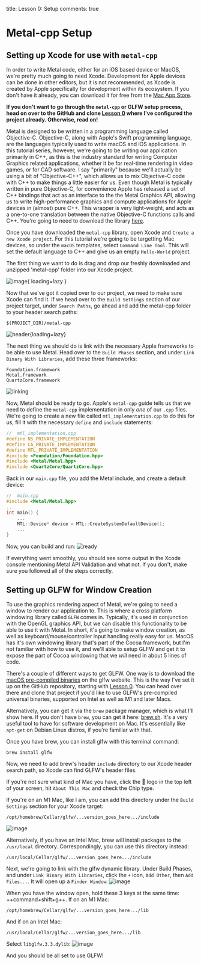 title: Lesson 0: Setup
comments: true
# Metal-cpp Setup
## Setting up Xcode for use with `metal-cpp`

In order to write Metal code, either for an iOS based device or MacOS, we're pretty much going to need Xcode. Development for Apple devices can be done in other editors, but it is not recommended, as Xcode is created by Apple specifically for development within its ecosystem. If you don't have it already, you can download it for free from the [Mac App Store](https://apps.apple.com/us/app/xcode/id497799835?mt=12). 

**If you don't want to go through the `metal-cpp` or GLFW setup process, head on over to the GitHub and clone [Lesson 0](https://github.com/wmarti/MetalTutorial/tree/Lesson_0) where I've configured the project already. Otherwise, read on!**

Metal is designed to be written in a programming language called Objective-C. Objective-C, along with Apple's Swift programming language, are the languages typically used to write macOS and iOS applications. In this tutorial series, however, we're going to be writing our application primarily in C++, as this is the industry standard for writing Computer Graphics related applications, whether it be for real-time rendering in video games, or for CAD software. I say "primarily" because we'll actually be using a bit of "Objective-C++", which allows us to mix Objective-C code with C++ to make things a little easier for us. Even though Metal is typically written in pure Objective-C, for convenience Apple has released a set of C++ bindings that act as an interface to the the Metal Graphics API, allowing us to write high-performance graphics and compute applications for Apple devices in (almost) pure C++. This wrapper is very light-weight, and acts as a one-to-one translation between the native Objective-C functions calls and C++. You're going to need to download the library [here](https://developer.apple.com/metal/cpp/).

Once you have downloaded the `metal-cpp` library, open Xcode and `Create a new Xcode project`. For this tutorial we're going to be targetting Mac devices, so under the `macOS` templates, select `Command Line Tool`. This will set the default language to C++ and give us an empty `Hello-World` project.

The first thing we want to do is drag and drop our freshly downloaded and unzipped 'metal-cpp' folder into our Xcode project.

![image](/images/metal-cpp.gif){ loading=lazy }

Now that we've got it copied over to our project, we need to make sure Xcode can find it. If we head over to the `Build Settings` section of our project target, under `Search Paths`, go ahead and add the metal-cpp folder to your header search paths:
````
$(PROJECT_DIR)/metal-cpp
````

![header](/images/header_search_paths.png){loading=lazy}

The next thing we should do is link with the necessary Apple frameworks to be able to use Metal. Head over to the `Build Phases` section, and under `Link Binary With Libraries`, add these three frameworks:
````
Foundation.framework
Metal.framework
QuartzCore.framework
````

![linking](/images/linking.png)

Now, Metal should be ready to go. Apple's `metal-cpp` guide tells us that we need to define the `metal-cpp` implementation in only *one* of our `.cpp` files. We're going to create a new file called `mtl_implementation.cpp` to do this for us, fill it with the necessary `define` and `include` statements:

````cpp
//  mtl_implementation.cpp
#define NS_PRIVATE_IMPLEMENTATION
#define CA_PRIVATE_IMPLEMENTATION
#define MTL_PRIVATE_IMPLEMENTATION
#include <Foundation/Foundation.hpp>
#include <Metal/Metal.hpp>
#include <QuartzCore/QuartzCore.hpp>
````

Back in our `main.cpp` file, you add the Metal include, and create a default device:

````cpp
//  main.cpp
#include <Metal/Metal.hpp>
...
int main() {
    ...
    MTL::Device* device = MTL::CreateSystemDefaultDevice();
    ...
}
````
Now, you can build and run:
![ready](/images/ready.png)

If everything went smoothly, you should see some output in the Xcode console mentioning Metal API Validation and what not. If you don't, make sure you followed all of the steps correctly.

## Setting up GLFW for Window Creation

To use the graphics rendering aspect of Metal, we're going to need a window to render our application to. This is where a cross platform windowing library called `GLFW` comes in. Typically, it's used in conjunction with the OpenGL graphics API, but we can disable this functionality to be able to use it with Metal. In short, it's going to make window creation, as well as keyboard/mouse/controller input handling really easy for us. MacOS has it's own windowing library that's part of the Cocoa framework, but I'm not familiar with how to use it, and we'll able to setup GLFW and get it to expose the part of Cocoa windowing that we *will* need in about 5 lines of code.

 There's a couple of different ways to get GLFW. One way is to download the [macOS pre-compiled binaries](https://www.glfw.org/download.html) on the glfw website. This is the way I've set it up on the GitHub repository, starting with [Lesson 0](https://github.com/wmarti/MetalTutorial/tree/Lesson_0). You can head over there and clone that project if you'd like to use GLFW's pre-compiled universal binaries, supported on Intel as well as M1 and later Macs.

Alternatively, you can get it via the `brew` package manager, which is what I'll show here. If you don't have `brew`, you can get it here: [brew.sh](https://brew.sh/). It's a very useful tool to have for software development on Mac. It's essentially like `apt-get` on Debian Linux distros, if you're familiar with that.

Once you have brew, you can install glfw with this terminal command:
````
brew install glfw
````
Now, we need to add brew's header `include` directory to our Xcode header search path, so Xcode can find GLFW's header files. 

If you're not sure what kind of Mac you have, click the  logo in the top left of your screen, hit `About This Mac` and check the Chip type.

If you're on an M1 Mac, like I am, you can add this directory under the `Build Settings` section for your Xcode target:
````
/opt/homebrew/Cellar/glfw/...version_goes_here.../include
````
![image](/images/glfw_include.png)

Alternatively, if you have an Intel Mac, brew will install packages to the `/usr/local` directory. Correspondingly, you can use this directory instead:
````
/usr/local/Cellar/glfw/...version_goes_here.../include
````

Next, we're going to link with the glfw dynamic library. Under Build Phases, and under `Link Binary With Libraries`, click the `+` icon, `Add Other`, then `Add Files...`. It will open up a `Finder Window`:
![image](/images/finder.png)

When you have the window open, hold these 3 keys at the same time: ++command+shift+g++. If on an M1 Mac:
````
/opt/homebrew/Cellar/glfw/...version_goes_here.../lib
````
And if on an Intel Mac:
````
/usr/local/Cellar/glfw/...version_goes_here.../lib
````
Select `libglfw.3.3.dylib`:
![image](/images/libglfw.png)

And you should be all set to use GLFW!